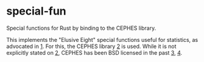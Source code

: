 special-fun
===========

Special functions for Rust by binding to the CEPHES library.

This implements the "Elusive Eight" special functions useful for statistics, as advocated in [1]. For this, the CEPHES library [2] is used. While it is not explicitly stated on [2], CEPHES has been BSD licensed in the past [3], [4].


[1]: http://www.evanmiller.org/statistical-shortcomings-in-standard-math-libraries.html
[2]: http://www.moshier.net/#Cephes
[3]: https://lists.debian.org/debian-legal/2004/12/msg00295.html
[4]: https://github.com/jucor/torch-cephes/blob/master/LICENSE.txt

